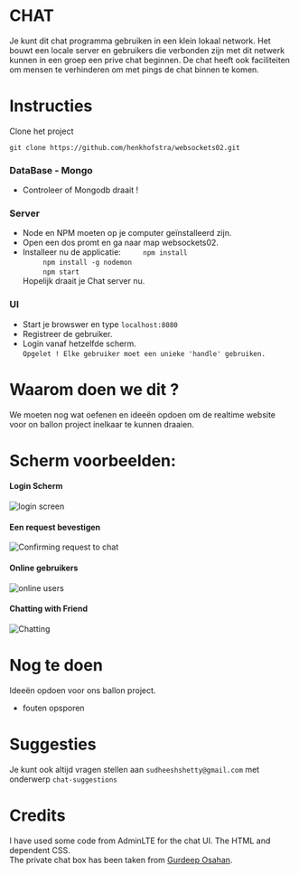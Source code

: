 # CHAT
Je kunt dit chat programma gebruiken in een klein lokaal network. Het bouwt een locale server en gebruikers die verbonden zijn met dit netwerk kunnen in een groep een prive chat beginnen. De chat heeft ook faciliteiten om mensen te verhinderen om met pings de chat binnen te komen.

# Instructies
Clone het project
```
git clone https://github.com/henkhofstra/websockets02.git
```

### DataBase - Mongo
* Controleer of Mongodb draait !

### Server
* Node en NPM moeten op je computer geïnstalleerd zijn.
* Open een dos promt en ga naar map websockets02.
* Installeer nu de applicatie: 
   &nbsp;&nbsp;&nbsp;&nbsp;&nbsp;&nbsp;&nbsp;&nbsp;&nbsp;`npm install`  
   &nbsp;&nbsp;&nbsp;&nbsp;&nbsp;&nbsp;&nbsp;&nbsp;&nbsp;`npm install -g nodemon`  
    &nbsp;&nbsp;&nbsp;&nbsp;&nbsp;&nbsp;&nbsp;&nbsp;&nbsp;`npm start`  
Hopelijk draait je Chat server nu.

### UI
* Start je browswer en type `localhost:8080` 
* Registreer de gebruiker.
* Login vanaf hetzelfde scherm.  
`Opgelet ! Elke gebruiker moet een unieke 'handle' gebruiken.`

# Waarom doen we dit ?
We moeten nog wat oefenen en ideeën opdoen om de realtime website voor on ballon project inelkaar te kunnen draaien.

# Scherm voorbeelden:
#### Login Scherm
![login screen](https://github.com/sudheeshshetty/Chat/blob/master/screenshots/login.png "Login Page")  
#### Een request bevestigen
![Confirming request to chat](https://github.com/sudheeshshetty/Chat/blob/master/screenshots/confirm_request.png "Confirming Request")  
#### Online gebruikers
![online users](https://github.com/sudheeshshetty/Chat/blob/master/screenshots/websockets001.png "Online users")  

#### Chatting with Friend
![Chatting](https://github.com/sudheeshshetty/Chat/blob/master/screenshots/chat.png? "Chatting with Friend")

# Nog te doen
Ideeën opdoen voor ons ballon project.
* fouten opsporen

# Suggesties
Je kunt ook altijd vragen stellen aan `sudheeshshetty@gmail.com` met onderwerp `chat-suggestions`

# Credits
I have used some code from AdminLTE for the chat UI. The HTML and dependent CSS.  
The private chat box has been taken from [Gurdeep Osahan](http://bootsnipp.com/Gurdeep%20Osahan).
